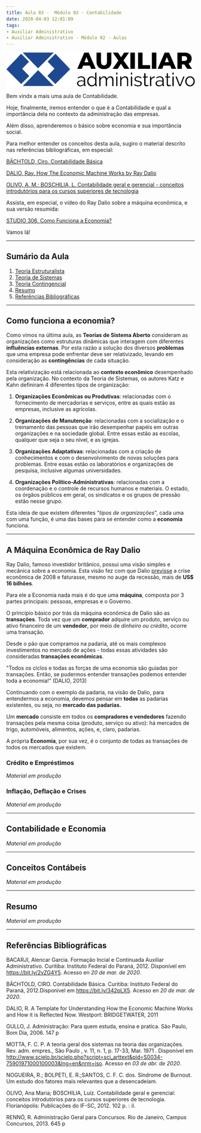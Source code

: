 ```yaml
---
title: Aula 03 -  Módulo 02 - Contabilidade
date: 2020-04-03 12:01:09
tags:
- Auxiliar Administrativo
- Auxiliar Administrativo - Módulo 02 - Aulas
---
```


<img src="../../../../assets/media/img/cursos/logo-auxiliar-administrativo-01.png" alt="Auxiliar Administrativo" title="Auxiliar Administrativo" class="img-50  bg-white">

Bem vindx a mais uma aula de Contabilidade.

Hoje, finalmente, iremos entender o que é a Contabilidade e qual a importância dela no contexto da administração das empresas.

Além disso, aprenderemos o básico sobre economia e sua importância social.

Para melhor entender os conceitos desta aula, sugiro o material descrito nas referências bibliográficas, em especial:

[BÄCHTOLD, Ciro. Contabilidade Básica](http://redeetec.mec.gov.br/images/stories/pdf/proeja/contabil_basica.pdf)

[<i class="icofont-ui-video-chat"></i> DALIO, Ray. How The Economic Machine Works by Ray Dalio](https://www.youtube.com/watch?v=0unv5QSsoCs)

[OLIVO, A. M.; BOSCHILIA, L. Contabilidade geral e gerencial - conceitos introdutórios para os cursos superiores de tecnologia](https://www.ifsc.edu.br/documents/30701/523474/Livro_contabilidade_miolo.pdf/f149d841-667c-9e0f-5cd2-a8bfb13d4ebf)

Assista, em especial, o vídeo do Ray Dalio sobre a máquina econômica, e sua versão resumida:
 
[<i class="icofont-ui-video-chat"></i> STUDIO 306. Como Funciona a Economia?](https://www.youtube.com/watch?v=YDF3kNQhfGY)

Vamos lá!

---

## Sumário da Aula

1. [Teoria Estruturalista](#Teoria-Estruturalista)
2. [Teoria de Sistemas](#Teoria-de-Sistemas)
3. [Teoria Contingencial](#Teoria-Contingencial)
4. [Resumo](#Resumo)
5. [Referências Bibliográficas](#Referencias-Bibliograficas)

---

## Como funciona a economia?

Como vimos na última aula, as **Teorias de Sistema Aberto** consideram as organizações como estruturas dinâmicas que interagem com diferentes **influências externas**. Por esta razão a solução dos diversos **problemas** que uma empresa pode enfrentar deve ser relativizado, levando em consideração as **contingências** de cada situação.

Esta relativização está relacionada ao **contexto econômico** desempenhado pela organização. No contexto da Teoria de Sistemas, os autores Katz e Kahn definiram 4 diferentes tipos de organização:

1) **Organizações Econômicas ou Produtivas**: relacionadas com o fornecimento de mercadorias e serviços, entre as quais estão as empresas, inclusive as agrícolas.

2) **Organizações de Manutenção**: relacionadas com a socialização e o treinamento das pessoas que irão desempenhar papéis em outras organizações e na sociedade global. Entre essas estão as escolas, qualquer que seja o seu nível, e as igrejas.

3) **Organizações Adaptativas**: relacionadas com a criação de conhecimentos e com o desenvolvimento de novas soluções para problemas. Entre essas estão os laboratórios e organizações de pesquisa, inclusive algumas universidades.

4) **Organizações Político-Administrativas**: relacionadas com a coordenação e o controle de recursos humanos e materiais. O estado, os órgãos públicos em geral, os sindicatos e os grupos de pressão estão nesse grupo.

Esta ideia de que existem diferentes "*tipos de organizações*", cada uma com uma função, é uma das bases para se entender como a **economia** funciona.

---

## A Máquina Econômica de Ray Dalio

Ray Dalio, famoso investidor britânico, possui uma visão simples e mecânica sobre a economia. Esta visão fez com que Dalio [previsse](https://www.newyorker.com/magazine/2011/07/25/mastering-the-machine) a crise econômica de 2008 e faturasse, mesmo no auge da recessão, mais de **US$ 16 bilhões**.

Para ele a Economia nada mais é do que uma **máquina**, composta por 3 partes principais: pessoas, empresas e o Governo.

O princípio básico por trás da máquina econômica de Dalio são as **transações**. Toda vez que um **comprador** adquire um produto, serviço ou ativo financeiro de um **vendedor**, por meio de *dinheiro ou crédito*, ocorre uma transação.

Desde o pão que compramos na padaria, até os mais complexos investimentos no mercado de ações - todas essas atividades são consideradas **transações econômicas**.

"Todos os ciclos e todas as forças de uma economia são guiadas por transações. Então, se pudermos entender transações podemos entender toda a economia!" (DALIO, 2013)

Continuando com o exemplo da padaria, na visão de Dalio, para entendermos a economia, devemos pensar em **todas** as padarias existentes, ou seja, no **mercado das padarias.**

Um **mercado** consiste em todos os **compradores e vendedores** fazendo transações pela mesma coisa (produto, serviço ou ativo): há mercados de trigo, automóveis, alimentos, ações, e, claro, padarias.

A própria **Economia**, por sua vez, é o conjunto de todas as transações de todos os mercados que existem.

### Crédito e Empréstimos

*Material em produção*

### Inflação, Deflação e Crises

*Material em produção*

---

## Contabilidade e Economia

*Material em produção*

---

## Conceitos Contábeis

*Material em produção*

---

## Resumo

*Material em produção*

---

##  Referências Bibliográficas

BACARJI, Alencar Garcia. Formação Incial e Continuada Auxiliar Administrativo. Curitiba: Instituto Federal do Paraná, 2012. Disponível em <https://bit.ly/2vZG4Y5>. Acesso en *20 de mar. de 2020*. 

BÄCHTOLD, CIRO. Contabilidade Básica. Curitiba: Instituto Federal do Paraná, 2012.Disponível em <https://bit.ly/342pLX5>. Acesso en *20 de mar. de 2020*.

DALIO, R. A Template for Understanding How the Economic Machine Works and How it is Reflected Now. Westport: BRIDGETWATER, 2011

GULLO, J. Administração: Para quem estuda, ensina e pratica. São Paulo, Bom Dia, 2006. 147 p

MOTTA, F. C. P. A teoria geral dos sistemas na teoria das organizações. Rev. adm. empres.,  São Paulo ,  v. 11, n. 1, p. 17-33,  Mar.  1971 .   Disponível em <http://www.scielo.br/scielo.php?script=sci_arttext&pid=S0034-75901971000100003&lng=en&nrm=iso>. Acesso en *03 de abr. de 2020*.

NOGUEIRA, R.; BOLPETI, E. R.;SANTOS, C. F. C. dos. Síndrome de Burnout. Um estudo dos fatores mais relevantes que a desencadeiam.

OLIVO, Ana Maria; BOSCHILIA, Luiz. Contabilidade geral e gerencial: conceitos introdutórios para os cursos superiores de tecnologia. Florianópolis: Publicações do IF-SC, 2012. 102 p. : il.

RENNÓ, R. Administração Geral para Concursos. Rio de Janeiro, Campus Concursos, 2013. 645 p
